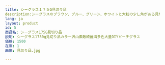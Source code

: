 ```yaml
---
title: シーグラス１７５G見切り品
description:シーグラスのブラウン、ブルー、グリーン、ホワイトと大粒の少し角がある見切り品
lang: ja
layout: product
id: 5
商品名: シーグラス175G見切り品
説明: シーグラス1750g見切り品カラー沢山素敵綺麗海多色大量DIYビーチグラス
価格: 1500
在庫: 1
画像: 見切り品.jpg

---
```


